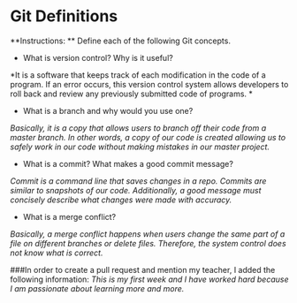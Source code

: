 # Git Definitions

**Instructions: ** Define each of the following Git concepts.

* What is version control?  Why is it useful?

*It is a software that keeps track of each modification in the code of a program. If an error occurs, this version control system allows developers to roll back and review any previously submitted code of programs.
*

* What is a branch and why would you use one?

*Basically, it is a copy that allows users to branch off their code from a master branch. In other words, a copy of our code is created allowing us to safely work in our code without making mistakes in our master project.*

* What is a commit? What makes a good commit message?

*Commit is a command line that saves changes in a repo. Commits are similar to snapshots of our code. Additionally, a good message must concisely describe what changes were made with accuracy.*

* What is a merge conflict?

*Basically, a merge conflict happens when users change the same part of a file on different branches or delete files. Therefore, the system control does not know what is correct.*

###In order to create a pull request and mention my teacher, I added the following information:
*This is my first week and I have worked hard because I am passionate about learning more and more.*